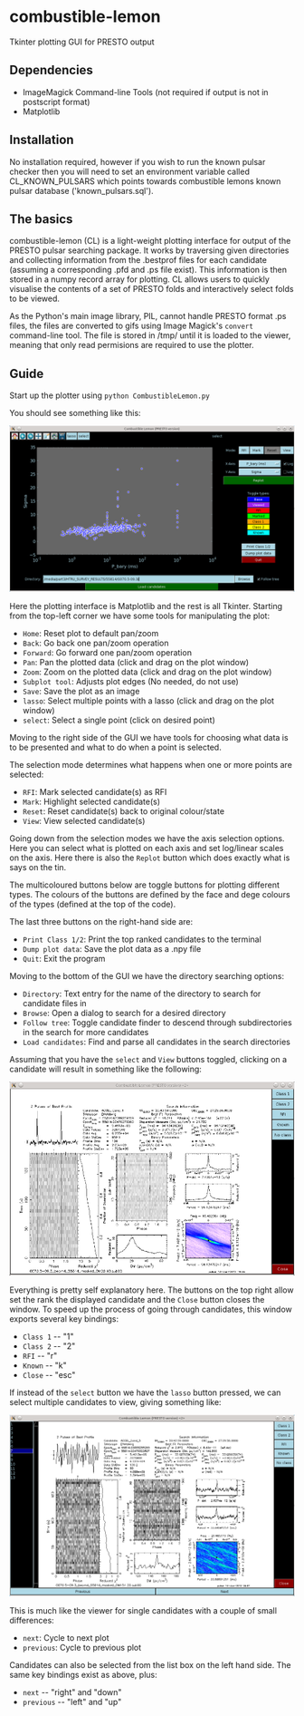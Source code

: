 combustible-lemon
=================

Tkinter plotting GUI for PRESTO output

Dependencies
------------

 * ImageMagick Command-line Tools (not required if output is not in postscript format)
 * Matplotlib

Installation
------------

No installation required, however if you wish to run the known pulsar checker then you will need to set an environment variable called CL_KNOWN_PULSARS which points towards combustible lemons known pulsar database ('known_pulsars.sql').

The basics
----------

combustible-lemon (CL) is a light-weight plotting interface for output of the PRESTO pulsar searching package. It works by traversing given directories and collecting information from the .bestprof files for each candidate (assuming a corresponding .pfd and .ps file exist). This information is then stored in a numpy record array for plotting. CL allows users to quickly visualise the contents of a set of PRESTO folds and interactively select folds to be viewed.

As the Python's main image library, PIL, cannot handle PRESTO format .ps files, the files are converted to gifs using Image Magick's `convert` command-line tool. The file is stored in /tmp/ until it is loaded to the viewer, meaning that only read permisions are required to use the plotter. 

Guide
-----

Start up the plotter using `python CombustibleLemon.py`

You should see something like this:

![alt text](https://github.com/ewanbarr/combustible-lemon/blob/master/images/base_window.png?raw=true "Main CL window")

Here the plotting interface is Matplotlib and the rest is all Tkinter. Starting from the top-left corner we have some tools for manipulating the plot:

 * `Home`: Reset plot to default pan/zoom 
 * `Back`: Go back one pan/zoom operation
 * `Forward`: Go forward one pan/zoom operation 
 * `Pan`: Pan the plotted data (click and drag on the plot window)
 * `Zoom`: Zoom on the plotted data (click and drag on the plot window)
 * `Subplot tool`: Adjusts plot edges (No needed, do not use)
 * `Save`: Save the plot as an image
 * `lasso`: Select multiple points with a lasso (click and drag on the plot window) 
 * `select`: Select a single point (click on desired point)

Moving to the right side of the GUI we have tools for choosing what data is to be presented and what to do when a point is selected.

The selection mode determines what happens when one or more points are selected:
    
 * `RFI`: Mark selected candidate(s) as RFI
 * `Mark`: Highlight selected candidate(s) 
 * `Reset`: Reset candidate(s) back to original colour/state
 * `View`: View selected candidate(s) 
 
Going down from the selection modes we have the axis selection options. Here you can select what is plotted on each axis and set log/linear scales on the axis. Here there is also the `Replot` button which does exactly what is says on the tin.

The multicoloured buttons below are toggle buttons for plotting different types. The colours of the buttons are defined by the face and dege colours of the types (defined at the top of the code).

The last three buttons on the right-hand side are:

 * `Print Class 1/2`: Print the top ranked candidates to the terminal
 * `Dump plot data`: Save the plot data as a .npy file
 * `Quit`: Exit the program

Moving to the bottom of the GUI we have the directory searching options:

 * `Directory`: Text entry for the name of the directory to search for candidate files in
 * `Browse`: Open a dialog to search for a desired directory
 * `Follow tree`: Toggle candidate finder to descend through subdirectories in the search for more candidates
 * `Load candidates`: Find and parse all candidates in the search directories
 
Assuming that you have the `select` and `View` buttons toggled, clicking on a candidate will result in something like the following: 

![alt text](https://github.com/ewanbarr/combustible-lemon/blob/master/images/single_viewer.png?raw=true "Single viewer")

Everything is pretty self explanatory here. The buttons on the top right allow set the rank the displayed candidate and the `Close` button closes the window. To speed up the process of going through candidates, this window exports several key bindings:

 * `Class 1` -- "1"
 * `Class 2` -- "2"
 * `RFI`     -- "r"
 * `Known`   -- "k"
 * `Close`   -- "esc"
 
If instead of the `select` button we have the `lasso` button pressed, we can select multiple candidates to view, giving something like:

![alt text](https://github.com/ewanbarr/combustible-lemon/blob/master/images/multi_viewer.png?raw=true "Multi viewer")

This is much like the viewer for single candidates with a couple of small differences:

 * `next`: Cycle to next plot
 * `previous`: Cycle to previous plot
 
Candidates can also be selected from the list box on the left hand side. The same key bindings exist as above, plus:

 * `next` -- "right" and "down"
 * `previous` -- "left" and "up"

 



